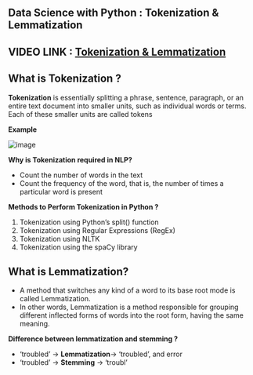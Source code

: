 ## Data Science with Python : Tokenization & Lemmatization 

## **VIDEO LINK :** [Tokenization & Lemmatization ](https://drive.google.com/file/d/1yBBci6pG9uJ_DI4WWavkIyQyukMacN0_/view?usp=sharing)

## What is Tokenization ?
**Tokenization** is essentially splitting a phrase, sentence, paragraph, or an entire text document into smaller units, such as individual words or terms. Each of these smaller units are called tokens

**Example**

![image](https://user-images.githubusercontent.com/63282184/134713072-60c05b49-3d78-47ba-9460-6715a0a8283b.png)

**Why is Tokenization required in NLP?**

- Count the number of words in the text
- Count the frequency of the word, that is, the number of times a particular word is present

**Methods to Perform Tokenization in Python ?**
1. Tokenization using Python’s split() function
2. Tokenization using Regular Expressions (RegEx)
3. Tokenization using NLTK
4. Tokenization using the spaCy library


## What is Lemmatization?

- A method that switches any kind of a word to its base root mode is called Lemmatization. 
- In other words, Lemmatization is a method responsible for grouping different inflected forms of words into the root form, having the same meaning. 

**Difference between lemmatization and stemming ?**


- ‘troubled’ -> **Lemmatization**-> ‘troubled’, and error
- ‘troubled’ -> **Stemming** -> ‘troubl’

